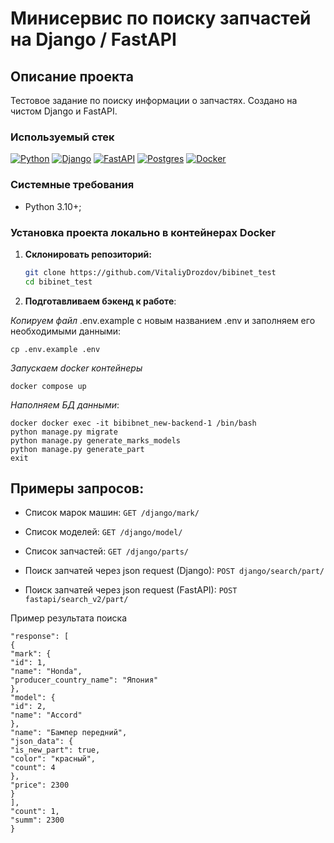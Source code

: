 # Минисервис по поиску запчастей на Django / FastAPI


## Описание проекта<a name="description"></a>
Тестовое задание по поиску информации о запчастях. Cоздано на чистом Django и FastAPI.


### Используемый стек<a name="stack"></a>

[![Python][Python-badge]][Python-url]
[![Django][Django-badge]][Django-url]
[![FastAPI][FastAPI-badge]][FastAPI-url]
[![Postgres][Postgres-badge]][Postgres-url]
[![Docker][Docker-badge]][Docker-url]

### Системные требования
- Python 3.10+;


### Установка проекта локально в контейнерах Docker <a name="local-install"></a>

1. **Склонировать репозиторий:**

   ```bash
   git clone https://github.com/VitaliyDrozdov/bibinet_test
   cd bibinet_test


2. **Подготавливаем бэкенд к работе**:

*Копируем файл*  .env.example с новым названием .env и заполняем его необходимыми данными:

```shell
cp .env.example .env
```
*Запускаем docker контейнеры*

```shell
docker compose up
```

*Наполняем БД данными*:
```shell
docker docker exec -it bibibnet_new-backend-1 /bin/bash
python manage.py migrate
python manage.py generate_marks_models
python manage.py generate_part
exit
```

## Примеры запросов:
- Список марок машин:
``` GET /django/mark/ ```

- Список моделей:
``` GET /django/model/ ```

- Список запчастей:
``` GET /django/parts/ ```

- Поиск запчатей через json request (Django):
``` POST django/search/part/ ```

- Поиск запчатей через json request (FastAPI):
``` POST fastapi/search_v2/part/ ```


Пример результата поиска
```{
"response": [
{
"mark": {
"id": 1,
"name": "Honda",
"producer_country_name": "Япония"
},
"model": {
"id": 2,
"name": "Accord"
},
"name": "Бампер передний",
"json_data": {
"is_new_part": true,
"color": "красный",
"count": 4
},
"price": 2300
}
],
"count": 1,
"summ": 2300
}
```


<!-- MARKDOWN LINKS & BADGES -->

[Python-url]: https://www.python.org/

[Python-badge]: https://img.shields.io/badge/Python-376f9f?style=for-the-badge&logo=python&logoColor=white

[Django-url]: https://github.com/django/django

[Django-badge]: https://img.shields.io/badge/Django-0c4b33?style=for-the-badge&logo=django&logoColor=white


[Postgres-url]: https://www.postgresql.org/

[Postgres-badge]: https://img.shields.io/badge/postgres-306189?style=for-the-badge&logo=postgresql&logoColor=white

[Docker-url]: https://www.postgresql.org/

[Docker-badge]: https://img.shields.io/badge/docker-%230db7ed.svg?style=for-the-badge&logo=docker&logoColor=white

[FastAPI-url]: https://fastapi.tiangolo.com/

[FastAPI-badge]: https://img.shields.io/badge/FastAPI-005571?style=for-the-badge&logo=fastapi
